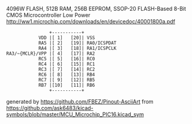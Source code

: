 4096W FLASH, 512B RAM, 256B EEPROM, SSOP-20
FLASH-Based 8-Bit CMOS Microcontroller Low Power
http://ww1.microchip.com/downloads/en/devicedoc/40001800a.pdf


	                +-----------+
	            VDD |[ 1]   [20]| VSS
	            RA5 |[ 2]   [19]| RA0/ICSPDAT
	            RA4 |[ 3]   [18]| RA1/ICSPCLK
	RA3/~{MCLR}/VPP |[ 4]   [17]| RA2
	            RC5 |[ 5]   [16]| RC0
	            RC4 |[ 6]   [15]| RC1
	            RC3 |[ 7]   [14]| RC2
	            RC6 |[ 8]   [13]| RB4
	            RC7 |[ 9]   [12]| RB5
	            RB7 |[10]   [11]| RB6
	                +-----------+


generated by https://github.com/FBEZ/Pinout-AsciiArt from https://github.com/ask6483/kicad-symbols/blob/master/MCU_Microchip_PIC16.kicad_sym